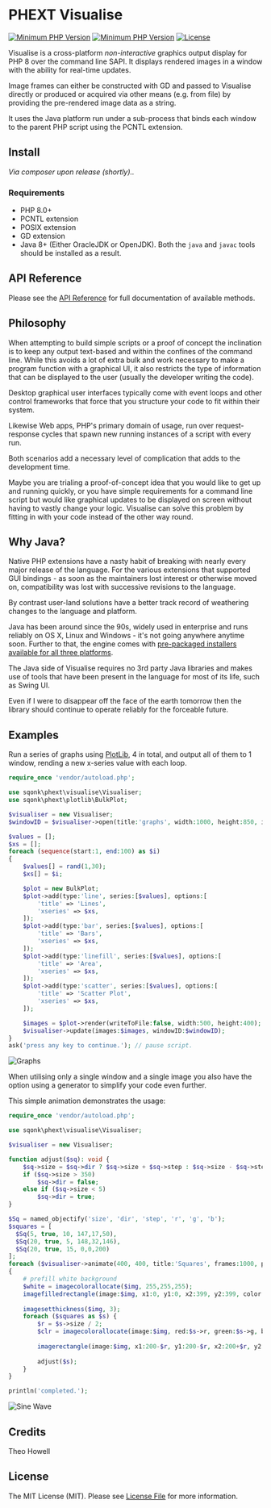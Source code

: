 # PHEXT Visualise

[![Minimum PHP Version](https://img.shields.io/badge/php-%3E%3D%208.0-8892BF.svg)](https://php.net/) [![Minimum PHP Version](https://img.shields.io/badge/java-%3E%3D%208-8892BF.svg)](https://adoptopenjdk.net) [![License](https://sqonk.com/opensource/license.svg)](license.txt)

Visualise is a cross-platform *non-interactive* graphics output display for PHP 8 over the command line SAPI. It displays rendered images in a window with the ability for real-time updates.

Image frames can either be constructed with GD and passed to Visualise directly or produced or acquired via other means (e.g. from file) by providing the pre-rendered image data as a string.

It uses the Java platform run under a sub-process that binds each window to the parent PHP script using the PCNTL extension.

## Install

*Via composer upon release (shortly)..*

### Requirements 

- PHP 8.0+
- PCNTL extension
- POSIX extension
- GD extension
- Java 8+ (Either OracleJDK or OpenJDK). Both the `java` and `javac` tools should be installed as a result.



API Reference
------------

Please see the [API Reference](docs/api/index.md) for full documentation of available methods.



## Philosophy

When attempting to build simple scripts or a proof of concept the inclination is to keep any output text-based and within the confines of the command line. While this avoids a lot of extra bulk and work necessary to make a program function with a graphical UI, it also restricts the type of information that can be displayed to the user (usually the developer writing the code).

Desktop graphical user interfaces typically come with event loops and other control frameworks that force that you structure your code to fit within their system.

Likewise Web apps, PHP's primary domain of usage, run over request-response cycles that spawn new running instances of a script with every run. 

Both scenarios add a necessary level of complication that adds to the development time.

Maybe you are trialing a proof-of-concept idea that you would like to get up and running quickly, or you have simple requirements for a command line script but would like graphical updates to be displayed on screen without having to vastly change your logic. Visualise can solve this problem by fitting in with your code instead of the other way round.

## Why Java?

Native PHP extensions have a nasty habit of breaking with nearly every major release of the language. For the various extensions that supported GUI bindings - as soon as the maintainers lost interest or otherwise moved on, compatibility was lost with successive revisions to the language.

By contrast user-land solutions have a better track record of weathering changes to the language and platform.

Java has been around since the 90s, widely used in enterprise and runs reliably on OS X, Linux and Windows - it's not going anywhere anytime soon. Further to that, the engine comes with [pre-packaged installers available for all three platforms](https://adoptopenjdk.net).

The Java side of Visualise requires no 3rd party Java libraries and makes use of tools that have been present in the language for most of its life, such as Swing UI.

Even if I were to disappear off the face of the earth tomorrow then the library should continue to operate reliably for the forceable future.



## Examples

Run a series of graphs using [PlotLib](https://github.com/sqonk/phext-plotlib), 4 in total, and output all of them to 1 window, rending a new x-series value with each loop.

```php
require_once 'vendor/autoload.php';

use sqonk\phext\visualise\Visualiser;
use sqonk\phext\plotlib\BulkPlot;

$visualiser = new Visualiser;
$windowID = $visualiser->open(title:'graphs', width:1000, height:850, imageCount:4, posX:20, posY:25);

$values = [];
$xs = [];
foreach (sequence(start:1, end:100) as $i)
{
    $values[] = rand(1,30);
    $xs[] = $i;

    $plot = new BulkPlot;
    $plot->add(type:'line', series:[$values], options:[
        'title' => 'Lines',
        'xseries' => $xs,
    ]);
    $plot->add(type:'bar', series:[$values], options:[
        'title' => 'Bars',
        'xseries' => $xs,
    ]);
    $plot->add(type:'linefill', series:[$values], options:[
        'title' => 'Area',
        'xseries' => $xs,
    ]);
    $plot->add(type:'scatter', series:[$values], options:[
        'title' => 'Scatter Plot',
        'xseries' => $xs,
    ]);

    $images = $plot->render(writeToFile:false, width:500, height:400);
    $visualiser->update(images:$images, windowID:$windowID);
}
ask('press any key to continue.'); // pause script.
```

![Graphs](/Users/sqonk/Projects/other/phpext/visualise/examples/graphs.gif)



When utilising only a single window and a single image you also have the option using a generator to simplify your code even further.

This simple animation demonstrates the usage:

```php
require_once 'vendor/autoload.php';

use sqonk\phext\visualise\Visualiser;

$visualiser = new Visualiser;

function adjust($sq): void {
    $sq->size = $sq->dir ? $sq->size + $sq->step : $sq->size - $sq->step;
    if ($sq->size > 350)
        $sq->dir = false;
    else if ($sq->size < 5)
        $sq->dir = true;
}

$Sq = named_objectify('size', 'dir', 'step', 'r', 'g', 'b');
$squares = [ 
  $Sq(5, true, 10, 147,17,50),  
  $Sq(20, true, 5, 148,32,146), 
  $Sq(20, true, 15, 0,0,200)
];
foreach ($visualiser->animate(400, 400, title:'Squares', frames:1000, posX:20, posY:50) as $count => $img)
{
    # prefill white background
    $white = imagecolorallocate($img, 255,255,255);
    imagefilledrectangle(image:$img, x1:0, y1:0, x2:399, y2:399, color:$white);
    
    imagesetthickness($img, 3);
    foreach ($squares as $s) {
        $r = $s->size / 2;
        $clr = imagecolorallocate(image:$img, red:$s->r, green:$s->g, blue:$s->b);
        
        imagerectangle(image:$img, x1:200-$r, y1:200-$r, x2:200+$r, y2:200+$r, color:$clr);
        
        adjust($s);
    }   
}

println('completed.');
```

![Sine Wave](/Users/sqonk/Projects/other/phpext/visualise/examples/squares.gif)



## Credits

Theo Howell



## License

The MIT License (MIT). Please see [License File](license.txt) for more information.